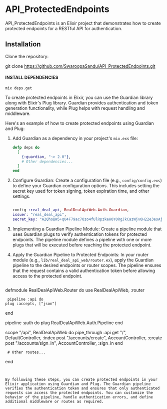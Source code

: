 # API_ProtectedEndpoints




API_ProtectedEndpoints is an Elixir project that demonstrates how to create protected endpoints for a RESTful API for authentication.

## Installation

  Clone the repository:
  
   git clone https://github.com/SwaroopaSandu/API_ProtectedEndpoints.git
   
#### INSTALL DEPENDENCIES
```
mix deps.get
```   

To create protected endpoints in Elixir, you can use the Guardian library along with Elixir's Plug library. Guardian provides authentication and token generation functionality, while Plug helps with request handling and middleware.

Here's an example of how to create protected endpoints using Guardian and Plug:

1. Add Guardian as a dependency in your project's `mix.exs` file:
   ```elixir
   defp deps do
     [
       {:guardian, "~> 2.0"},
       # Other dependencies...
     ]
   end
   ```

2. Configure Guardian:
   Create a configuration file (e.g., `config/config.exs`) to define your Guardian configuration options. This includes setting the secret key used for token signing, token expiration time, and other settings.
   ```elixir
   
   config :real_deal_api, RealDealApiWeb.Auth.Guardian,
   issuer: "real_deal_api",
   secret_key: "A2QhoBW5+qU4F79ac7Ozo4fUlRpzkeHOYORgJkCazWjvOH22e3esAjryekV/+5Qs"
   
   ```

3. Implementing a Guardian Pipeline Module:
   Create a pipeline module that uses Guardian plugs to verify authentication tokens for protected endpoints. The pipeline module defines a pipeline with one or more plugs that will be executed before reaching the protected endpoint.
   

4. Apply the Guardian Pipeline to Protected Endpoints:
   In your router module (e.g., `lib/real_deal_api_web/router.ex`), apply the Guardian pipeline to the desired endpoints or router scopes. The pipeline ensures that the request contains a valid authentication token before allowing access to the protected endpoint.
   
   ```elixir
  defmodule RealDealApiWeb.Router do
   use RealDealApiWeb, :router

     pipeline :api do
    plug :accepts, ["json"]
  end

  pipeline :auth do
    plug RealDealApiWeb.Auth.Pipeline
  end

  scope "/api", RealDealApiWeb do
    pipe_through :api
    get "/", DefaultController, :index
    post "/accounts/create", AccountController, :create
    post "/accounts/sign_in", AccountController, :sign_in
  end

     # Other routes...
   end
  
  ```


By following these steps, you can create protected endpoints in your Elixir application using Guardian and Plug. The Guardian pipeline verifies the authentication token and ensures that only authenticated requests can access the protected endpoints. You can customize the behavior of the pipeline, handle authentication errors, and define additional middleware or routes as required.
